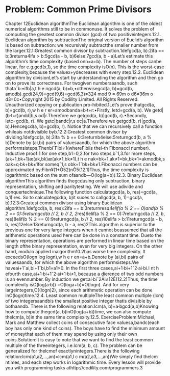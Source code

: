 # Problem: Common Prime Divisors

Chapter 12Euclidean algorithmThe Euclidean algorithm is one of the oldest numerical algorithms still to be in commonuse. It solves the problem of computing the greatest common divisor (gcd) of two positiveintegers.12.1. Euclidean algorithm by subtractionThe original version of Euclid’s algorithm is based on subtraction: we recursively subtractthe smaller number from the larger.12.1:Greatest common divisor by subtraction.1defgcd(a, b):2ifa == b:3returna4ifa > b:5gcd(a - b, b)6else:7gcd(a, b - a)Let’s estimate this algorithm’s time complexity (based onn=a+b). The number of steps canbe linear, for e.g.gcd(x,1), so the time complexity isO(n). This is the worst-case complexity,because the valuex+ydecreases with every step.12.2. Euclidean algorithm by divisionLet’s start by understanding the algorithm and then go on to prove its correctness. For twogiven numbersaandb, such thataˇb:•ifb|a,t h e ngcd(a, b)=b,•otherwisegcd(a, b)=gcd(b, amodb).gcd(24,9)=gcd(9,6)=gcd(6,3)=324 mod 9 = 69m o d6=36m o d3=0c•Copyright 2015 by Codility Limited. All Rights Reserved. Unauthorized copying or publication pro-hibited.1Let’s prove thatgcd(a, b)=gcd(b, r),w h e r er=amodbanda=b·t+r:•Firstly, letd=gcd(a, b). We getd|(b·t+r)andd|b,s od|r.Therefore we getgcd(a, b)|gcd(b, r).•Secondly, letc=gcd(b, r). We getc|bandc|r,s oc|a.Therefore we getgcd(b, r)|gcd(a, b).Hencegcd(a, b)=gcd(b, r). Notice that we can recursively call a function whileais notdivisible byb.12.2:Greatest common divisor by dividing.1defgcd(a, b):2ifa % b == 0:3returnb4else:5returngcd(b, a % b)Denote by (ai,bi) pairs of valuesaandb, for which the above algorithm performsisteps.ThenbiˇFibi≠1(whereFibiis thei-th Fibonacci number). Inductive proof:1.for one step,b1=0,2.for two steps,bˇ1,3.for more steps,(ak+1,bk+1)æ(ak,bk)æ(ak≠1,bk≠1),t h e nak=bk+1,ak≠1=bk,bk≠1=akmodbk,s oak=q·bk+bk≠1for someqˇ1,s obk+1ˇbk+bk≠1.Fibonacci numbers can be approximated by:Fibn¥(1+Ô52)nÔ5(12.1)Thus, the time complexity is logarithmic based on the sum ofaandb—O(log(a+b)).12.3. Binary Euclidean algorithmThis algorithm ﬁnds thegcdusing only subtraction, binary representation, shifting and paritytesting. We will use adivide and conquertechnique.The following function calculategcd(a, b, res)=gcd(a, b,1)·res. So to calculategcd(a, b)it su ces to callgcd(a, b, 1)=gcd(a, b).12.3:Greatest common divisor using binary Euclidean algorithm.1defgcd(a, b, res):2ifa == b:3returnres*a4elif(a % 2 == 0)and(b % 2 == 0):5returngcd(a // 2, b // 2, 2*res)6elif(a % 2 == 0):7returngcd(a // 2, b, res)8elif(b % 2 == 0):9returngcd(a, b // 2, res)10elifa > b:11returngcd(a - b, b, res)12else:13returngcd(a, b - a, res)2This algorithm is superior to the previous one for very large integers when it cannot beassumed that all the arithmetic operations used here can be done in a constant time. Dueto the binary representation, operations are performed in linear time based on the length ofthe binary representation, even for very big integers. On the other hand, modulo applied inalgorithm10.2has worse time complexity. It exceedsO(logn·log logn),w h e r en=a+b.Denote by (ai,bi) pairs of valuesaandb, for which the above algorithm performsisteps.We haveai+1ˇai,bi+1ˇbi,b1=a1>0. In the ﬁrst three cases,ai+1·bi+1ˇ2·ai·bi.I nt h efourth case,ai+1·bi+1ˇ2·ai≠1·bi≠1, because a di erence of two odd numbers is an evennumber. By induction we get:ai·biˇ2Âi≠12Ê(12.2)Thus, the time complexity isO(log(a·b)) =O(loga+b)=O(logn). And for very largeintegers,O((logn)2), since each arithmetic operation can be done inO(logn)time.12.4. Least common multipleThe least common multiple (lcm) of two integersaandbis the smallest positive integer thatis divisible by bothaandb. There is the following relation:lcm(a, b)=a·bgcd(a,b)Knowing how to compute thegcd(a, b)inO(log(a+b))time, we can also compute thelcm(a, b)in the same time complexity.12.5. ExerciseProblem:Michael, Mark and Matthew collect coins of consecutive face valuesa,bandc(each boy has only one kind of coins). The boys have to ﬁnd the minimum amount of moneythat each of them may spend by using only their own coins.Solution:It is easy to note that we want to ﬁnd the least common multiple of the threeintegers, i.e.lcm(a, b, c). The problem can be generalized for thelcmof exactlynintegers.There is the following relation:lcm(a1,a2,...,an)=lcm(a1,l c m(a2,a3,...,an))We simply ﬁnd thelcm ntimes, and each step works in logarithmic time.
Every lesson will provide you with programming tasks athttp://codility.com/programmers.3